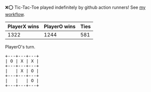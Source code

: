 :x::o: Tic-Tac-Toe played indefinitely by github action runners! See [my workflow](.github/workflows/play.yaml).

|PlayerX wins|PlayerO wins|Ties|
|-|-|-|
|1322|1244|581|

PlayerO's turn.

<pre>
+---+---+---+
| O | X | X |
+---+---+---+
|   | X | O |
+---+---+---+
|   |   | O |
+---+---+---+
</pre>